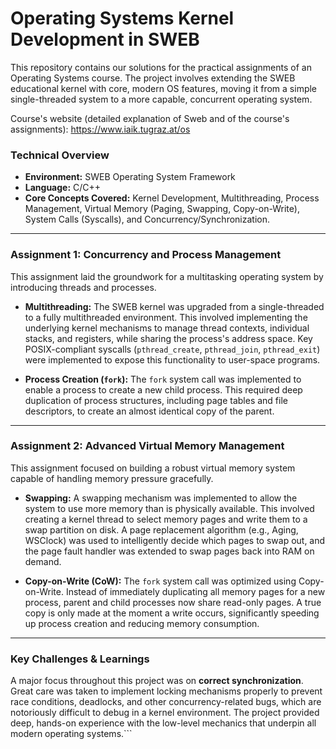 # Operating Systems Kernel Development in SWEB

This repository contains our solutions for the practical assignments of an Operating Systems course. The project involves extending the SWEB educational kernel with core, modern OS features, moving it from a simple single-threaded system to a more capable, concurrent operating system.

Course's website (detailed explanation of Sweb and of the course's assignments): https://www.iaik.tugraz.at/os

### Technical Overview

*   **Environment:** SWEB Operating System Framework
*   **Language:** C/C++
*   **Core Concepts Covered:** Kernel Development, Multithreading, Process Management, Virtual Memory (Paging, Swapping, Copy-on-Write), System Calls (Syscalls), and Concurrency/Synchronization.

---

### Assignment 1: Concurrency and Process Management

This assignment laid the groundwork for a multitasking operating system by introducing threads and processes.

*   **Multithreading:** The SWEB kernel was upgraded from a single-threaded to a fully multithreaded environment. This involved implementing the underlying kernel mechanisms to manage thread contexts, individual stacks, and registers, while sharing the process's address space. Key POSIX-compliant syscalls (`pthread_create`, `pthread_join`, `pthread_exit`) were implemented to expose this functionality to user-space programs.

*   **Process Creation (`fork`):** The `fork` system call was implemented to enable a process to create a new child process. This required deep duplication of process structures, including page tables and file descriptors, to create an almost identical copy of the parent.

---

### Assignment 2: Advanced Virtual Memory Management

This assignment focused on building a robust virtual memory system capable of handling memory pressure gracefully.

*   **Swapping:** A swapping mechanism was implemented to allow the system to use more memory than is physically available. This involved creating a kernel thread to select memory pages and write them to a swap partition on disk. A page replacement algorithm (e.g., Aging, WSClock) was used to intelligently decide which pages to swap out, and the page fault handler was extended to swap pages back into RAM on demand.

*   **Copy-on-Write (CoW):** The `fork` system call was optimized using Copy-on-Write. Instead of immediately duplicating all memory pages for a new process, parent and child processes now share read-only pages. A true copy is only made at the moment a write occurs, significantly speeding up process creation and reducing memory consumption.

---

### Key Challenges & Learnings

A major focus throughout this project was on **correct synchronization**. Great care was taken to implement locking mechanisms properly to prevent race conditions, deadlocks, and other concurrency-related bugs, which are notoriously difficult to debug in a kernel environment. The project provided deep, hands-on experience with the low-level mechanics that underpin all modern operating systems.```
